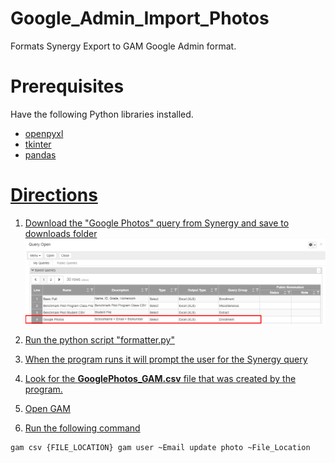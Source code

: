 # Google_Admin_Import_Photos
Formats Synergy Export to GAM Google Admin format.

<H1>Prerequisites</h1>
Have the following Python libraries installed.
<ul><li> <a href="https://openpyxl.readthedocs.io/en/stable/">openpyxl</li>
<li><a href="https://docs.python.org/3/library/tkinter.html">tkinter</li>
<li><a href="https://pandas.pydata.org/">pandas</li></ul>



<H1>Directions</h1>

1) Download the "Google Photos" query from Synergy and save to downloads folder
![](https://github.com/aaronzech/images/blob/main/Screenshot_231.png)

2) Run the python script "formatter.py"

3) When the program runs it will prompt the user for the Synergy query

4) Look for the <b>GooglePhotos_GAM.csv</b> file that was created by the program.

5) Open GAM 

6) Run the following command

  ```sh
  gam csv {FILE_LOCATION} gam user ~Email update photo ~File_Location
  ```
